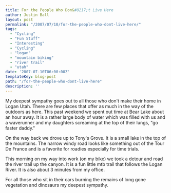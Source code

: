 ```yaml
---
title: For the People Who Don&#8217;t Live Here
author: Justin Ball
layout: post
permalink: "/2007/07/10/for-the-people-who-dont-live-here/"
tags:
  - "Cycling"
  - "Fun Stuff"
  - "Interesting"
  - "Cycling"
  - "logan"
  - "mountain biking"
  - "river trail"
  - "utah"
date: '2007-07-10T06:00:00Z'
templateKey: blog-post
path: "/for-the-people-who-dont-live-here"
description: ''
---
```


My deepest sympathy goes out to all those who don't make their home in Logan Utah. There are few places that offer as much in the way of the outdoors as here. This past weekend we spent out time at Bear Lake about an hour away. It is a rather large body of water which was filled with us and a waverunner and my daughters screaming at the top of their lungs, "go faster daddy."

On the way back we drove up to Tony's Grove. It is a small lake in the top of the mountains. The narrow windy road looks like something out of the Tour De France and is a favorite for roadies especially for time trials.

This morning on my way into work (on my bike) we took a detour and road the river trail up the canyon. It is a fun little mtb trail that follows the Logan River. It is also about 3 minutes from my office.

For all those who sit in their cars burning the remains of long gone vegetation and dinosaurs my deepest sympathy.
